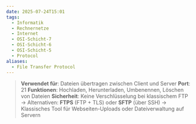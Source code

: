 ```yaml
---
date: 2025-07-24T15:01
tags:
  - Informatik
  - Rechnernetze
  - Internet
  - OSI-Schicht-7
  - OSI-Schicht-6
  - OSI-Schicht-5
  - Protocol
aliases:
  - File Transfer Protocol
---
```

> **Verwendet für**: Dateien übertragen zwischen Client und Server
> **Port**: 21
> **Funktionen**: Hochladen, Herunterladen, Umbenennen, Löschen von Dateien
> **Sicherheit**: Keine Verschlüsselung bei klassischem FTP
> 	→ Alternativen: **FTPS** (FTP + TLS) oder **SFTP** (über SSH)
> → Klassisches Tool für Webseiten-Uploads oder Dateiverwaltung auf Servern
